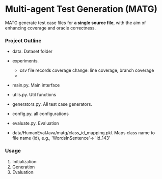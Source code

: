 # Multi-agent Test Generation (MATG)
MATG generate test case files for **a single source file**, with the aim of enhancing coverage and oracle correctness. 

### Project Outline
- data. Dataset folder
- experiments. 
  - csv file records coverage change: line coverage, branch coverage
  - 

- main.py. Main interface 
- utils.py. Util functions 
- generators.py. All test case generators.
- config.py. all configurations
- evaluate.py. Evaluation 
- data/HumanEvalJava/matg/class_id_mapping.pkl. Maps class name to file name (id), e.g., 'WordsInSentence'-> 'id_143'

### Usage

1. Initialization
2. Generation
3. Evaluation


